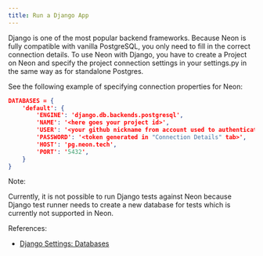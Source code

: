 ```yaml
---
title: Run a Django App
---
```


Django is one of the most popular backend frameworks. Because Neon is fully compatible with vanilla PostgreSQL, you only need to fill in the correct connection details. To use Neon with Django, you have to create a Project on Neon and specify the project connection settings in your settings.py in the same way as for standalone Postgres.

See the following example of specifying connection properties for Neon:

```json
DATABASES = {
    'default': {
        'ENGINE': 'django.db.backends.postgresql',
        'NAME': '<here goes your project id>',
        'USER': '<your github nickname from account used to authenticate in neon>@neon,
        'PASSWORD': '<token generated in "Connection Details" tab>',
        'HOST': 'pg.neon.tech',
        'PORT': '5432',
    }
}
```

Note:

Currently, it is not possible to run Django tests against Neon because Django test runner needs to create a new database for tests which is currently not supported in Neon.

References:

- [Django Settings: Databases](https://docs.djangoproject.com/en/4.0/ref/settings/#databases)
